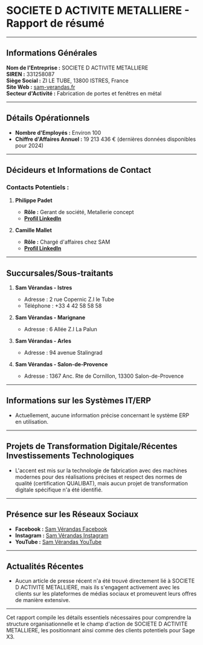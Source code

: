 # SOCIETE D ACTIVITE METALLIERE - Rapport de résumé

---

## Informations Générales

**Nom de l'Entreprise :** SOCIETE D ACTIVITE METALLIERE  
**SIREN :** 331258087  
**Siège Social :** ZI LE TUBE, 13800 ISTRES, France  
**Site Web :** [sam-verandas.fr](https://www.sam-verandas.fr/)  
**Secteur d'Activité :** Fabrication de portes et fenêtres en métal  

---

## Détails Opérationnels

- **Nombre d'Employés :** Environ 100  
- **Chiffre d'Affaires Annuel :** 19 213 436 € (dernières données disponibles pour 2024)  

---

## Décideurs et Informations de Contact

### Contacts Potentiels :
1. **Philippe Padet**  
   - **Rôle :** Gerant de société, Metallerie concept  
   - **[Profil LinkedIn](https://fr.linkedin.com/in/philippe-padet)**  

2. **Camille Mallet**  
   - **Rôle :** Chargé d'affaires chez SAM  
   - **[Profil LinkedIn](https://fr.linkedin.com/in/camille-mallet-0891a477)**  

---

## Succursales/Sous-traitants

1. **Sam Vérandas - Istres**  
   - Adresse : 2 rue Copernic Z.I le Tube  
   - Téléphone : +33 4 42 58 58 58  

2. **Sam Vérandas - Marignane**  
   - Adresse : 6 Allée Z.I La Palun  

3. **Sam Vérandas - Arles**  
   - Adresse : 94 avenue Stalingrad  

4. **Sam Vérandas - Salon-de-Provence**  
   - Adresse : 1367 Anc. Rte de Cornillon, 13300 Salon-de-Provence  

---

## Informations sur les Systèmes IT/ERP

- Actuellement, aucune information précise concernant le système ERP en utilisation.  

---

## Projets de Transformation Digitale/Récentes Investissements Technologiques

- L'accent est mis sur la technologie de fabrication avec des machines modernes pour des réalisations précises et respect des normes de qualité (certification QUALIBAT), mais aucun projet de transformation digitale spécifique n'a été identifié.  

---

## Présence sur les Réseaux Sociaux

- **Facebook :** [Sam Vérandas Facebook](https://www.facebook.com/SAM.Verandas)  
- **Instagram :** [Sam Vérandas Instagram](https://www.instagram.com/samdepuis1985/)  
- **YouTube :** [Sam Vérandas YouTube](https://www.youtube.com/channel/UCRqVwQpVp9EKjSkKb4OUcuA)  

---

## Actualités Récentes

- Aucun article de presse récent n'a été trouvé directement lié à SOCIETE D ACTIVITE METALLIERE, mais ils s'engagent activement avec les clients sur les plateformes de médias sociaux et promeuvent leurs offres de manière extensive.

--- 

Cet rapport compile les détails essentiels nécessaires pour comprendre la structure organisationnelle et le champ d'action de SOCIETE D ACTIVITE METALLIERE, les positionnant ainsi comme des clients potentiels pour Sage X3.